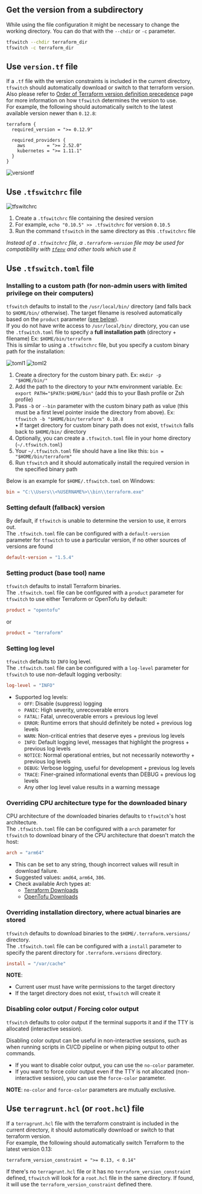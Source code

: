 <!-- markdownlint-disable MD041 -->

## Get the version from a subdirectory

While using the file configuration it might be necessary to change the working
directory. You can do that with the `--chdir` or `-c` parameter.

```bash
tfswitch --chdir terraform_dir
tfswitch -c terraform_dir
```

## Use `version.tf` file

If a `.tf` file with the version constraints is included in the current
directory, `tfswitch` should automatically download or switch to that terraform
version.  
Also please refer to [Order of Terraform version definition
precedence](general.md) page for more information on how `tfswitch` determines
the version to use.  
For example, the following should automatically switch to the latest available
version newer than `0.12.8`:

```hcl
terraform {
  required_version = ">= 0.12.9"

  required_providers {
    aws        = ">= 2.52.0"
    kubernetes = ">= 1.11.1"
  }
}
```

![versiontf](../static/versiontf.gif "Use version.tf")

## Use `.tfswitchrc` file

![tfswitchrc](../static/tfswitch-v6.gif)

1. Create a `.tfswitchrc` file containing the desired version
2. For example, `echo "0.10.5" >> .tfswitchrc` for version `0.10.5`
3. Run the command `tfswitch` in the same directory as this `.tfswitchrc` file

_Instead of a `.tfswitchrc` file, a `.terraform-version` file may be used for
compatibility with
[`tfenv`](https://github.com/tfutils/tfenv#terraform-version-file) and other
tools which use it_

## Use `.tfswitch.toml` file

### Installing to a custom path (for non-admin users with limited privilege on their computers)

`tfswitch` defaults to install to the `/usr/local/bin/` directory (and falls
back to `$HOME/bin/` otherwise). The target filename is resolved automatically
based on the `product` parameter ([see below](#setting-product-base-tool-name)).  
If you do not have write access to `/usr/local/bin/` directory, you can use the
`.tfswitch.toml` file to specify a **full installation path** (directory +
filename) Ex: `$HOME/bin/terraform`  
This is similar to using a `.tfswitchrc` file, but you specify a custom binary
path for the installation:

![toml1](../static/tfswitch-v7.gif)
![toml2](../static/tfswitch-v8.gif)

1. Create a directory for the custom binary path. Ex: `mkdir -p "$HOME/bin/"`
2. Add the path to the directory to your `PATH` environment variable. Ex:
   `export PATH="$PATH:$HOME/bin"` (add this to your Bash profile or Zsh
   profile)
3. Pass `-b` or `--bin` parameter with the custom binary path as value (this
   must be a first level pointer inside the directory from above). Ex:
   `tfswitch -b "$HOME/bin/terraform" 0.10.8`  
   • If target directory for custom binary path does not exist, `tfswitch`
   falls back to `$HOME/bin/` directory
4. Optionally, you can create a `.tfswitch.toml` file in your home directory
   (`~/.tfswitch.toml`)
5. Your `~/.tfswitch.toml` file should have a line like this:
   `bin = "$HOME/bin/terraform"`
6. Run `tfswitch` and it should automatically install the required version in
   the specified binary path

Below is an example for `$HOME/.tfswitch.toml` on Windows:

```toml
bin = "C:\\Users\\<%USERNAME%>\\bin\\terraform.exe"
```

### Setting default (fallback) version

By default, if `tfswitch` is unable to determine the version to use, it errors
out.  
The `.tfswitch.toml` file can be configured with a `default-version` parameter
for `tfswitch` to use a particular version, if no other sources of versions are
found

```toml
default-version = "1.5.4"
```

### Setting product (base tool) name

`tfswitch` defaults to install Terraform binaries.  
The `.tfswitch.toml` file can be configured with a `product` parameter for
`tfswitch` to use either Terraform or OpenTofu by default:

```toml
product = "opentofu"
```

or

```toml
product = "terraform"
```

### Setting log level

`tfswitch` defaults to `INFO` log level.  
The `.tfswitch.toml` file can be configured with a `log-level` parameter for
`tfswitch` to use non-default logging verbosity:

```toml
log-level = "INFO"
```

- Supported log levels:
  - `OFF`: Disable (suppress) logging
  - `PANIC`: High severity, unrecoverable errors
  - `FATAL`: Fatal, unrecoverable errors + previous log level
  - `ERROR`: Runtime errors that should definitely be noted + previous log levels
  - `WARN`: Non-critical entries that deserve eyes + previous log levels
  - `INFO`: Default logging level, messages that highlight the progress + previous log levels
  - `NOTICE`: Normal operational entries, but not necessarily noteworthy + previous log levels
  - `DEBUG`: Verbose logging, useful for development + previous log levels
  - `TRACE`: Finer-grained informational events than DEBUG + previous log levels
  - Any other log level value results in a warning message
  <!-- TODO: see `lib/logging.go` for a planned switch to fatal error
  - Any other log level value results in error and `tfswitch` will exit with
    non-zero exit code.
    -->

### Overriding CPU architecture type for the downloaded binary

CPU architecture of the downloaded binaries defaults to `tfswitch`'s host
architecture.  
The `.tfswitch.toml` file can be configured with a `arch` parameter for
`tfswitch` to download binary of the CPU architecture that doesn't match the
host:

```toml
arch = "arm64"
```

- This can be set to any string, though incorrect values will result in
  download failure.
- Suggested values: `amd64`, `arm64`, `386`.
- Check available Arch types at:
  - [Terraform Downloads](https://releases.hashicorp.com/terraform/)
  - [OpenTofu Downloads](https://get.opentofu.org/tofu/)

### Overriding installation directory, where actual binaries are stored

`tfswitch` defaults to download binaries to the `$HOME/.terraform.versions/`
directory.  
The `.tfswitch.toml` file can be configured with a `install` parameter to
specify the parent directory for `.terraform.versions` directory.

```toml
install = "/var/cache"
```

**NOTE**:

- Current user must have write permissions to the target directory
- If the target directory does not exist, `tfswitch` will create it

### Disabling color output / Forcing color output

`tfswitch` defaults to color output if the terminal supports it and if the TTY
is allocated (interactive session).

Disabling color output can be useful in non-interactive sessions, such as when
running scripts in CI/CD pipeline or when piping output to other commands.

- If you want to disable color output, you can use the `no-color` parameter.
- If you want to force color output even if the TTY is not allocated
  (non-interactive session), you can use the `force-color` parameter.

**NOTE**: `no-color` and `force-color` parameters are mutually exclusive.

## Use `terragrunt.hcl` (or `root.hcl`) file

If a `terragrunt.hcl` file with the terraform constraint is included in the
current directory, it should automatically download or switch to that terraform
version.  
For example, the following should automatically switch Terraform to the latest
version 0.13:

```hcl
terraform_version_constraint = ">= 0.13, < 0.14"
```

If there's no `terragrunt.hcl` file or it has no `terraform_version_constraint`
defined, `tfswitch` will look for a `root.hcl` file in the same directory. If found, it
will use the `terraform_version_constraint` defined there.
